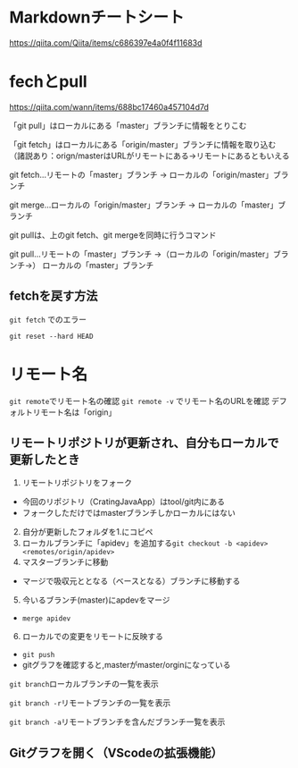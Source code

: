 # Markdownチートシート
https://qiita.com/Qiita/items/c686397e4a0f4f11683d

# fechとpull

https://qiita.com/wann/items/688bc17460a457104d7d

「git pull」はローカルにある「master」ブランチに情報をとりこむ

「git fetch」はローカルにある「origin/master」ブランチに情報を取り込む（諸説あり：orign/masterはURLがリモートにある→リモートにあるともいえる

git fetch…リモートの「master」ブランチ → ローカルの「origin/master」ブランチ

git merge…ローカルの「origin/master」ブランチ → ローカルの「master」ブランチ

git pullは、上のgit fetch、git mergeを同時に行うコマンド

git pull…リモートの「master」ブランチ →（ローカルの「origin/master」ブランチ→） ローカルの「master」ブランチ

## fetchを戻す方法

<!-- これは `インラインコード`です。 -->
 `git fetch` でのエラー

`git reset --hard HEAD`
 

 # リモート名
 `git remote`でリモート名の確認
 `git remote -v` でリモート名のURLを確認
 デフォルトリモート名は「origin」


## リモートリポジトリが更新され、自分もローカルで更新したとき
1. リモートリポジトリをフォーク
- 今回のリポジトリ（CratingJavaApp）はtool/git内にある
- フォークしただけではmasterブランチしかローカルにはない  
2. 自分が更新したフォルダを1.にコピペ
3. ローカルブランチに「apidev」を追加する`git checkout -b <apidev> <remotes/origin/apidev>`
4. マスターブランチに移動
 - マージで吸収元ととなる（ベースとなる）ブランチに移動する
5. 今いるブランチ(master)にapdevをマージ
- `merge apidev` 
6. ローカルでの変更をリモートに反映する
- `git push`
- gitグラフを確認すると,masterがmaster/orginになっている

 `git branch`ローカルブランチの一覧を表示

`git branch -r`リモートブランチの一覧を表示

`git branch -a`リモートブランチを含んだブランチ一覧を表示


 



 ## Gitグラフを開く（VScodeの拡張機能）


